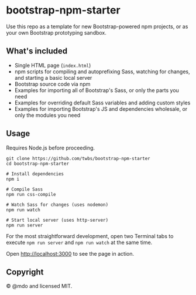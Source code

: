 # bootstrap-npm-starter

Use this repo as a template for new Bootstrap-powered npm projects, or as your own Bootstrap prototyping sandbox.

## What's included

- Single HTML page (`index.html`)
- npm scripts for compiling and autoprefixing Sass, watching for changes, and starting a basic local server
- Bootstrap source code via npm
- Examples for importing all of Bootstrap's Sass, or only the parts you need
- Examples for overriding default Sass variables and adding custom styles
- Examples for importing Bootstrap's JS and dependencies wholesale, or only the modules you need

## Usage

Requires Node.js before proceeding.

```shell
git clone https://github.com/twbs/bootstrap-npm-starter
cd bootstrap-npm-starter

# Install dependencies
npm i

# Compile Sass
npm run css-compile

# Watch Sass for changes (uses nodemon)
npm run watch

# Start local server (uses http-server)
npm run server
```

For the most straightforward development, open two Terminal tabs to execute `npm run server` and `npm run watch` at the same time.

Open <http://localhost:3000> to see the page in action.

## Copyright

&copy; @mdo and licensed MIT.
